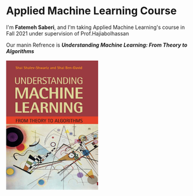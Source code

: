 # Applied Machine Learning Course

I'm __Fatemeh Saberi__, and I'm taking Applied Machine Learning's course in Fall 2021 under supervision of Prof.Hajiabolhassan </br>

Our manin Refrence is ***Understanding Machine Learning: From Theory to Algorithms*** </br>
</br>
<img src="https://github.com/mysaberi/Applied_Machine_Learning/blob/main/pics/1.jpg" width="250" height="350" />




      
          
      

  
